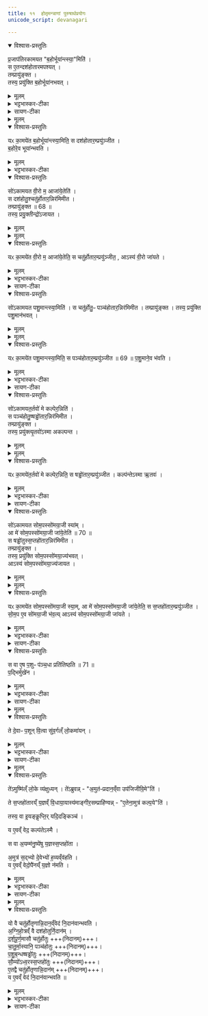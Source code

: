 ```yaml
---
title: ११  होतृमन्त्राणां पुरुषार्थप्रयोगः
unicode_script: devanagari

---
```

<details open><summary>विश्वास-प्रस्तुतिः</summary>

प्र॒जाप॑तिरकामयत "ब॒होर्भूया॑न्त्स्या॒"मिति॑ ।  
स ए॒तन्दश॑होतारमपश्यत् ।  
तम्प्रायु॑ङ्क्त ।  
तस्य॒ प्रयु॑क्ति ब॒होर्भूया॑नभवत् ।
</details>

<details><summary>मूलम्</summary>

प्र॒जाप॑तिरकामयत "ब॒होर्भूया॑न्त्स्या॒"मिति॑ ।  
स ए॒तन्दश॑होतारमपश्यत् ।  
तम्प्रायु॑ङ्क्त ।  
तस्य॒ प्रयु॑क्ति ब॒होर्भूया॑नभवत् ।
</details>

<details><summary>भट्टभास्कर-टीका</summary>

1 प्रजापतिरित्यादि ॥ यल्लोके बहु ततोपि बहुतरः स्यामिति । प्रायुङ्क्तेति जपहोमादिषु प्रयोगः । प्रयुक्तीति 'सुपां सुलुक्' इति तृतीयाया लुक् ।
</details>

<details><summary>सायण-टीका</summary>

दशमे ऽनुवाक इन्द्रस्याधिपत्यं प्रपञ्चितम् । तम् एवं होतृ-मन्त्र-सृष्टि-प्रसक्तानुप्रसक्तं प्रसङ्गं परित्यज्यैकादशे प्रकृतानां होतृ-मन्त्राणाम् एव पुरुषार्थाः केचित् प्रयोगा अभिधीयन्ते । तत्रादौ दश-होतृ-मन्त्रस्य प्रयोगं विधत्ते—

> प्रजापतिर् अकामयत बहोर् भूयान् त्स्याम् इति । स एतं दश-होतारम् अपश्यत् । तं प्रायुङ्क्त । तस्य प्रयुक्त्या बहोर् भूयान् अभवत् । यः कामयेत बहोर् भूयान् स्याम् इति । स दश-होतारं प्रयुञ्जीत । बहोर् एव भूयान् भवति,

इति ।
[[P432]] 
लोके विद्यैश्वर्यादि-संपन्नः पुरुषो बहुर् इत्य् उच्यते । ततो ऽपि भूयस्त्वं कामयमानः प्रजापतिः “चित्तिः स्रुक्” इत्यादि-मन्त्रेण जप-होम-रूपं प्रयोगं कृत्वा तया प्रयुक्त्या भूयान् अभवत् ।
</details>

<details><summary>मूलम्</summary>

यᳵ का॒मये॑त ब॒होर्भूया॑न्त्स्या॒मिति॑ ।
स दश॑होतार॒म्प्रयु॑ञ्जीत ।
ब॒होरे॒व भूया॑न्भवति ।
</details>

<details open><summary>विश्वास-प्रस्तुतिः</summary>

यᳵ का॒मये॑त ब॒होर्भूया॑न्त्स्या॒मिति॒ स दश॑होतार॒म्प्रयु॑ञ्जीत ।  
ब॒होरे॒व भूया॑न्भवति ।
</details>

<details><summary>मूलम्</summary>

यᳵ का॒मये॑त ब॒होर्भूया॑न्त्स्या॒मिति॒ स दश॑होतार॒म्प्रयु॑ञ्जीत ।  
ब॒होरे॒व भूया॑न्भवति ।
</details>

<details><summary>भट्टभास्कर-टीका</summary>

य इत्यादि । गतम् ॥
</details>

<details open><summary>विश्वास-प्रस्तुतिः</summary>

सो॑ऽकामयत वी॒रो म॒ आजा॑ये॒तेति॑ ।  
स दश॑होतु॒श्चतु॑र्होतार॒न्निर॑मिमीत ।  
तम्प्रायु॑ङ्क्त ॥ 68 ॥   
तस्य॒ प्रयु॒क्तीन्द्रो॑ऽजायत ।  
</details>

<details><summary>मूलम्</summary>

सो॑ऽकामयत वी॒रो म॒ आजा॑ये॒तेति॑ ।  
स दश॑होतु॒श्चतु॑र्होतार॒न्निर॑मिमीत ।  
तम्प्रायु॑ङ्क्त ॥ 68 ॥   
तस्य॒ प्रयु॒क्तीन्द्रो॑ऽजायत ।  
</details>


<details><summary>मूलम्</summary>

यᳵ का॒मये॑त वी॒रो म॒ आजा॑ये॒तेति॑ ।
स चतु॑र्होतार॒म्प्रयु॑ञ्जीत ।
आऽस्य॑ वी॒रो जा॑यते ।
</details>

<details open><summary>विश्वास-प्रस्तुतिः</summary>

यᳵ का॒मये॑त वी॒रो म॒ आजा॑ये॒तेति॒ स चतु॑र्होतार॒म्प्रयु॑ञ्जीत॒ , आऽस्य॑ वी॒रो जा॑यते ।
</details>

<details><summary>मूलम्</summary>

यᳵ का॒मये॑त वी॒रो म॒ आजा॑ये॒तेति॒ स चतु॑र्होतार॒म्प्रयु॑ञ्जीत॒ , आऽस्य॑ वी॒रो जा॑यते ।
</details>

<details><summary>भट्टभास्कर-टीका</summary>

2 वीरः पुत्रः विक्रान्तो वा अध्ययनशौर्यादिना । स दश होतुरिति । दशहोतुरपादानाच्चतुर्होतारं निर्मितवान् ॥
</details>

<details><summary>सायण-टीका</summary>

अथ “पृथिवी होता” इति मन्त्रस्य प्रयोगं विधत्ते—

> सो ऽकामयत वीरो म आ जायेतेति । स दश-होतुश् चतुर्-होतारं निर् अममीत । तं प्रायुङ्क्त (१) । तस्य प्रयुक्त्येन्द्रो ऽजायत । यः कामयेत वीरो म आ जायेतेति । स चतुर्-होतारं प्रयुञ्जीत । आ ऽस्य वीरो जायत 

इति ।
वीरो वैदिक-लौकिक-कर्मसु शूरः पुत्रः । दश-होतुः “चित्तिः स्रुक्” इत्यादि-मन्त्राच् चतुर्-होतारं “पृथिवी होता” इति मन्त्रं प्रायुङ्क्त । मन्त्र-प्रयोगेणेत्य् अर्थः ।
</details>


<details open><summary>विश्वास-प्रस्तुतिः</summary>

सो॑ऽकामयत पशु॒मान्त्स्या॒मिति॑ ।
स चतु॑र्होतु॒ᳶ पञ्च॑होतार॒न्निर॑मिमीत ।
तम्प्रायु॑ङ्क्त ।
तस्य॒ प्रयु॑क्ति पशु॒मान॑भवत् ।
</details>

<details><summary>मूलम्</summary>

सो॑ऽकामयत पशु॒मान्त्स्या॒मिति॑ ।
स चतु॑र्होतु॒ᳶ पञ्च॑होतार॒न्निर॑मिमीत ।
तम्प्रायु॑ङ्क्त ।
तस्य॒ प्रयु॑क्ति पशु॒मान॑भवत् ।
</details>


<details><summary>मूलम्</summary>

यᳵ का॒मये॑त पशु॒मान्त्स्या॒मिति॑ ।
स पञ्च॑होतार॒म्प्रयु॑ञ्जीत ॥ 69 ॥
</details>

<details open><summary>विश्वास-प्रस्तुतिः</summary>

यᳵ का॒मये॑त पशु॒मान्त्स्या॒मिति॒ स पञ्च॑होतार॒म्प्रयु॑ञ्जीत ॥ 69 ॥
प॒शु॒माने॒व भ॑वति ।
</details>

<details><summary>मूलम्</summary>

यᳵ का॒मये॑त पशु॒मान्त्स्या॒मिति॒ स पञ्च॑होतार॒म्प्रयु॑ञ्जीत ॥ 69 ॥
प॒शु॒माने॒व भ॑वति ।
</details>

<details><summary>भट्टभास्कर-टीका</summary>

3 पशुमान् बहुपशुः । 'ह्रस्वनुड्भ्यां मतुप्' इति मतुप उदात्तत्वम् ॥
</details>

<details><summary>सायण-टीका</summary>

अथ “अग्निर् होता” इति मन्त्रस्य प्रयोगं विधत्ते—

> सो ऽकामयत पशुमान् स्याम् इति । स चतुर्-होतुः पञ्च-होतारं निर् अममीत । तं प्रायुङ्क्त । तस्य प्रयुक्त्या पशुमान् अभवत् । यः कामयेत पशुमान् स्याम् इति । स पञ्च-होतारं प्रयुञ्जीत (२) । पशुमान् एव भवति, 

इति ।
एकस्य मन्त्रस्यानुष्ठानान् मन्त्रान्तरं सृष्ट्वा तद्-अनुष्ठानेन पश्वादि-फल-प्राप्तौ प्रजापतेर् इच्छैव नियामिका ।
</details>


<details open><summary>विश्वास-प्रस्तुतिः</summary>

सो॑ऽकामयत॒र्तवो॑ मे कल्पेर॒न्निति॑ ।  
स पञ्च॑होतु॒ष्षड्ढो॑तार॒न्निर॑मिमीत ।  
तम्प्रायु॑ङ्क्त ।  
तस्य॒ प्रयु॑क्त्यृ॒तवो॑ऽस्मा अकल्पन्त ।  
</details>

<details><summary>मूलम्</summary>

सो॑ऽकामयत॒र्तवो॑ मे कल्पेर॒न्निति॑ ।  
स पञ्च॑होतु॒ष्षड्ढो॑तार॒न्निर॑मिमीत ।  
तम्प्रायु॑ङ्क्त ।  
तस्य॒ प्रयु॑क्त्यृ॒तवो॑ऽस्मा अकल्पन्त ।  
</details>


<details><summary>मूलम्</summary>

यᳵ का॒मये॑त॒र्तवो॑ मे कल्पेर॒न्निति॑ ।
स षड्ढो॑तार॒म्प्रयु॑ञ्जीत ।
</details>

<details open><summary>विश्वास-प्रस्तुतिः</summary>

यᳵ का॒मये॑त॒र्तवो॑ मे कल्पेर॒न्निति॒ स षड्ढो॑तार॒म्प्रयु॑ञ्जीत ।
कल्प॑न्तेऽस्मा ऋ॒तवः॑ ।
</details>

<details><summary>मूलम्</summary>

यᳵ का॒मये॑त॒र्तवो॑ मे कल्पेर॒न्निति॒ स षड्ढो॑तार॒म्प्रयु॑ञ्जीत ।
कल्प॑न्तेऽस्मा ऋ॒तवः॑ ।
</details>

<details><summary>भट्टभास्कर-टीका</summary>

4 कल्पेरन्निति ॥ यथायथं संपद्यन्तामिति ॥
</details>

<details><summary>सायण-टीका</summary>

“सूर्यं ते चक्षुः” इति मन्त्रस्य प्रयोगं विधत्ते—

> सो ऽकामयतर्तवो मे कल्पेरन्न् इति । स पञ्च-होतुः षड्-ढोतारं निरमिमीत । तं प्रायुङ्क्त । तस्य प्रयुक्त्यृतवो ऽस्मा अकल्पन्त । यः कामयेतर्तवो मे कल्पेरन्न् इति । स षड्-ढोतारं प्रयुञ्जीत । कल्पन्ते ऽस्मा ऋतवः 

इति ।
कल्पेरन् स्व-स्वोचित-फल-प्रदा भूयासुर् इत्य् अर्थः ।
</details>


<details open><summary>विश्वास-प्रस्तुतिः</summary>

सो॑ऽकामयत सोम॒पस्सो॑मया॒जी स्या॑म् ।  
आ मे॑ सोम॒पस्सो॑मया॒जी जा॑ये॒तेति॑ ॥ 70 ॥  
स षड्ढो॑तुस्स॒प्तहो॑तार॒न्निर॑मिमीत ।  
तम्प्रायु॑ङ्क्त ।    
तस्य॒ प्रयु॑क्ति सोम॒पस्सो॑मया॒ज्य॑भवत् ।  
आऽस्य॑ सोम॒पस्सो॑मया॒ज्य॑जायत ।
</details>

<details><summary>मूलम्</summary>

सो॑ऽकामयत सोम॒पस्सो॑मया॒जी स्या॑म् ।  
आ मे॑ सोम॒पस्सो॑मया॒जी जा॑ये॒तेति॑ ॥ 70 ॥  
स षड्ढो॑तुस्स॒प्तहो॑तार॒न्निर॑मिमीत ।  
तम्प्रायु॑ङ्क्त ।    
तस्य॒ प्रयु॑क्ति सोम॒पस्सो॑मया॒ज्य॑भवत् ।  
आऽस्य॑ सोम॒पस्सो॑मया॒ज्य॑जायत ।
</details>


<details><summary>मूलम्</summary>

यᳵ का॒मये॑त सोम॒पस्सो॑मया॒जी स्या॑म् ।
आ मे॑ सोम॒पस्सो॑मया॒जी जा॑ये॒तेति॑ ।
स स॒प्तहो॑तार॒म्प्रयु॑ञ्जीत ।
सो॒म॒प ए॒व सो॑मया॒जी भ॑वति ।
आऽस्य॑ सोम॒पस्सो॑मया॒जी जा॑यते ।
</details>

<details open><summary>विश्वास-प्रस्तुतिः</summary>

यᳵ का॒मये॑त सोम॒पस्सो॑मया॒जी स्या॒म्, आ मे॑ सोम॒पस्सो॑मया॒जी जा॑ये॒तेति॒ स स॒प्तहो॑तार॒म्प्रयु॑ञ्जीत ।  
सो॒म॒प ए॒व सो॑मया॒जी भ॑व॒त्य् आऽस्य॑ सोम॒पस्सो॑मया॒जी जा॑यते ।
</details>

<details><summary>मूलम्</summary>

यᳵ का॒मये॑त सोम॒पस्सो॑मया॒जी स्या॒म्, आ मे॑ सोम॒पस्सो॑मया॒जी जा॑ये॒तेति॒ स स॒प्तहो॑तार॒म्प्रयु॑ञ्जीत ।  
सो॒म॒प ए॒व सो॑मया॒जी भ॑व॒त्य् आऽस्य॑ सोम॒पस्सो॑मया॒जी जा॑यते ।
</details>

<details><summary>भट्टभास्कर-टीका</summary>

5 सोमपः सोमस्य पाता ऋत्विग्भूत्वा सोमस्य पाता, स ह्यदुष्टार्जन इति तद्भावः प्रार्थ्यते । यद्वा - विदुषोऽधिकारादृत्विक्त्वं प्रार्थयते सोमपश्च सोमयाजी च स्यामिति । यद्वा - सोमप इति षष्ठी । सोमपः पितुः पुत्रः सोमयाजी च स्यामिति । मम च कुले सर्वः सोमपः पुत्र ऋत्विग्वा सोमायजी च स्यादिति । सोमपानयजनसाध्याविकलयागफलाशासनाभिप्रायमुपादानमुभयोः ॥
</details>

<details><summary>सायण-टीका</summary>

अथ “महा-हविर् होता” इत्य् अस्य मन्त्रस्य प्रयोगं विधत्ते—

> सो ऽकामयत सोम-पः सोम-याजी स्याम् । आ मे सोम-पः सोम-याजी जायेत (३) । स षड्-ढोतुः सप्त-होतारं निरमिमीत । तं प्रायुङ्क्त । तस्य प्रयुक्त्या सोम-पः सोम-याज्य् अभवत् । आ ऽस्य सोम-पः सोम-याज्य् अजायत । यः कामयेत सोम-पः सोम-याजी स्याम् । आ मे सोम-पः सोम-याजी जायेतेति । स सप्त-होतारं प्रयुञ्जीत । सोम-प एव सोम-याजी भवति । आ ऽस्य सोम-पः सोम-याजी जायत, 

इति ।
[[P433]]
परकीय-यज्ञे स्वयम् ऋत्विक्त्वेन सोमस्य पाता सोम-पः । स्वयं यागस्य कर्ता सोम-याजी । स्वयं तादृश उभय-विधो भूयासम् । स्व-पुत्रो ऽप्य् उभय-विधो भूयाद् इत्य् अत्र कामना-भेदः ।
</details>


<details open><summary>विश्वास-प्रस्तुतिः</summary>

स वा ए॒ष प॒शुᳶ प॑ञ्च॒धा प्रति॑तिष्ठति ॥ 71 ॥  
प॒द्भिर्मुखे॑न ।
</details>

<details><summary>मूलम्</summary>

स वा ए॒ष प॒शुᳶ प॑ञ्च॒धा प्रति॑तिष्ठति ॥ 71 ॥  
प॒द्भिर्मुखे॑न ।
</details>

<details><summary>भट्टभास्कर-टीका</summary>

6 स वा एष इत्यादि ॥ स एष पशुः पञ्चधा पञ्चप्रकारैः प्रतितिष्ठति ।
धारयति पद्भिश्चतुर्भिः मुखेन च पञ्चमेन चतुष्पात्स्थितिमात्मनः करोति । द्विपात् द्विपादहस्तमुखेन स्थितिं करोति ।
</details>

<details><summary>सायण-टीका</summary>

अथ मन्त्र-पञ्चकस्य कामधेनु-रूपत्व-विवक्षया पशुत्वं संपाद्य प्रशंसति—
> स वा एष पशुः पञ्चधा प्रतितिष्ठति (४) ।

[[P434]]
यथा लौकिकः पशुश् चतुर्भिः पादैर् एकेन मुखेन च प्रतिष्ठितो भवति तथा ऽयं पञ्च-मन्त्र-संघः पशु-रूपः । तत्र चत्वारो मन्त्राश् चत्वारः पादाः, पञ्चमो मन्त्रो मुखम् । सो ऽयं पशुः पञ्चभिः प्रकारैः फल-प्रदो लोके प्रतिष्ठितः ।
</details>

<details><summary>मूलम्</summary>

ते दे॒वाᳶ प॒शून् वि॒त्वा ।
सु॒व॒र्गल्ँ लो॒कमा॑यन् ।
</details>

<details open><summary>विश्वास-प्रस्तुतिः</summary>

ते दे॒वाᳶ प॒शून् वि॒त्वा सु॑व॒र्गल्ँ लो॒कमा॑यन् ।
</details>

<details><summary>मूलम्</summary>

ते दे॒वाᳶ प॒शून् वि॒त्वा सु॑व॒र्गल्ँ लो॒कमा॑यन् ।
</details>

<details><summary>भट्टभास्कर-टीका</summary>

तस्मात्पञ्चत्वान्वयात् पञ्चभिर्होतृभिः पशून् लब्ध्वा स्वर्गं गताः ।
</details>

<details><summary>सायण-टीका</summary>

अथ कामधेनु-रूपान् पशून् स्वर्ग-प्राप्ति-हेतुतया प्रशंसति—

> ते देवाः पशून् वित्त्वा । सुवर्गं लोकम् आयन्, 

इति ।
</details>

<details><summary>मूलम्</summary>

ते॑ऽमुष्मि॑ल्ँ लो॒के व्य॑क्षुध्यन् ।
ते॑ऽब्रुवन् ।
अ॒मुत॑ᳶप्रदान॒व्ँवा उप॑जिजीवि॒मेति॑ ।
ते स॒प्तहो॑तारय्ँ य॒ज्ञव्ँ वि॒धाया॒यास्य॑म् ।
आ॒ङ्गी॒र॒सम्प्राहि॑ण्वन् ।
ए॒तेना॒मुत्र॑ कल्प॒येति॑ ।
तस्य॒ वा इ॒यङ्कॢप्तिः॑ ॥72 ॥  
यदि॒दङ्किञ्च॑ ।
य ए॒वव्ँ वेद॑ ।
कल्प॑तेऽस्मै ।
स वा अ॒यम्म॑नु॒ष्ये॑षु य॒ज्ञस्स॒प्तहो॑ता ।
अ॒मुत्र॑ स॒द्भ्यो दे॒वेभ्यो॑ ह॒व्यव्ँव॑हति ।
य ए॒वव्ँ वेद॑ ।
उपै॑नय्ँ य॒ज्ञो न॑मति ।
</details>

<details open><summary>विश्वास-प्रस्तुतिः</summary>

ते॑ऽमुष्मि॑ल्ँ लो॒के व्य॑क्षुध्यन् ।
ते॑ऽब्रुवन्न् - "अ॒मुत॑ᳶप्रदान॒व्ँवा उप॑जिजीवि॒मे"ति॑ ।  

ते स॒प्तहो॑तारय्ँ य॒ज्ञव्ँ वि॒धाया॒यास्य॑माङ्गीर॒सम्प्राहि॑ण्वन्न् - "ए॒तेना॒मुत्र॑ कल्प॒ये"ति॑ ।

तस्य॒ वा इ॒यङ्कॢप्ति॒र्  यदि॒दङ्किञ्च॑ ।   

य ए॒वव्ँ वेद॒ कल्प॑तेऽस्मै ।   

स वा अ॒यम्म॑नु॒ष्ये॑षु य॒ज्ञस्स॒प्तहो॑ता ।


अ॒मुत्र॑ स॒द्भ्यो दे॒वेभ्यो॑ ह॒व्यव्ँव॑हति ।  
य ए॒वव्ँ वेदो॒पै॑नय्ँ य॒ज्ञो न॑मति ।
</details>

<details><summary>मूलम्</summary>

ते॑ऽमुष्मि॑ल्ँ लो॒के व्य॑क्षुध्यन् ।
ते॑ऽब्रुवन्न् - "अ॒मुत॑ᳶप्रदान॒व्ँवा उप॑जिजीवि॒मे"ति॑ ।  

ते स॒प्तहो॑तारय्ँ य॒ज्ञव्ँ वि॒धाया॒यास्य॑माङ्गीर॒सम्प्राहि॑ण्वन्न् - "ए॒तेना॒मुत्र॑ कल्प॒ये"ति॑ ।

तस्य॒ वा इ॒यङ्कॢप्ति॒र्  यदि॒दङ्किञ्च॑ ।   

य ए॒वव्ँ वेद॒ कल्प॑तेऽस्मै ।   

स वा अ॒यम्म॑नु॒ष्ये॑षु य॒ज्ञस्स॒प्तहो॑ता ।


अ॒मुत्र॑ स॒द्भ्यो दे॒वेभ्यो॑ ह॒व्यव्ँव॑हति ।  
य ए॒वव्ँ वेदो॒पै॑नय्ँ य॒ज्ञो न॑मति ।
</details>

<details><summary>भट्टभास्कर-टीका</summary>

तेऽमुष्मिन्नित्यादि । व्याख्यातम् ॥
</details>

<details><summary>सायण-टीका</summary>

अथ सप्त-होतृ-मन्त्रं स्वर्ग-वास-प्रदत्वेन विशेषतः प्रशंसति—

> ते ऽमुष्मिंल् लोके व्यक्षुध्यन् । ते ऽब्रुवन् । अमुतः प्रदानं वा उपजिजीविषामेति । ते सप्त-होतारं यज्ञं विधायायास्यम् । आङ्गिरसं प्राहिण्वन् । एतेनामुत्र कल्पयेति । तस्य वा इयं क्लृप्तिः (५) । यद् इदं किंच । य एवं वेद । कल्पते ऽस्मै । स वा अयं मनुष्येषु यज्ञः सप्त-होता । अमुत्र सद्भ्यो देवेभ्यो हव्यं वहति । य एवं वेद । उपैनं यज्ञो नमति, 

इति ।
तद् एतद्-वाक्यं सप्तमानुवाके व्याख्यातम् ।
</details>


<details><summary>मूलम्</summary>

यो वै चतु॑र्होतृणान्नि॒दान॒व्ँवेद॑ ।
नि॒दान॑वान्भवति ।
अ॒ग्नि॒हो॒त्रव्ँ वै दश॑होतुर्नि॒दान॑म् ।
द॒र्श॒पू॒र्ण॒मासौ चतु॑र्होतुः ।
चा॒तु॒र्मा॒स्यानि॒ पञ्च॑होतुः ।
प॒शु॒ब॒न्धष्षड्ढो॑तुः ।
सौ॒म्यो॑ऽध्व॒रस्स॒प्तहो॑तुः ।
ए॒तद्वै चतु॑र्होतृणान्नि॒दान॑म् ।
य ए॒वव्ँ वेद॑ ।
नि॒दान॑वान्भवति ॥ 73 ॥
</details>

<details open><summary>विश्वास-प्रस्तुतिः</summary>

यो वै चतु॑र्होतृणान्नि॒दान॒व्ँवेद॑ नि॒दान॑वान्भवति ।  
अ॒ग्नि॒हो॒त्रव्ँ वै दश॑होतुर्नि॒दान॑म् ।  
द॒र्श॒पू॒र्ण॒मासौ चतु॑र्होतुः +++(निदानम्)+++।  
चा॒तु॒र्मा॒स्यानि॒ पञ्च॑होतुः  +++(निदानम्)+++।  
प॒शु॒ब॒न्धष्षड्ढो॑तुः   +++(निदानम्)+++।  
सौ॒म्यो॑ऽध्व॒रस्स॒प्तहो॑तुः  +++(निदानम्)+++।  
ए॒तद्वै चतु॑र्होतृणान्नि॒दान॑म्  +++(निदानम्)+++।  
य ए॒वव्ँ वेद॑  नि॒दान॑वान्भवति ॥
</details>

<details><summary>मूलम्</summary>

यो वै चतु॑र्होतृणान्नि॒दान॒व्ँवेद॑ नि॒दान॑वान्भवति ।  
अ॒ग्नि॒हो॒त्रव्ँ वै दश॑होतुर्नि॒दान॑म् ।  
द॒र्श॒पू॒र्ण॒मासौ चतु॑र्होतुः +++(निदानम्)+++।  
चा॒तु॒र्मा॒स्यानि॒ पञ्च॑होतुः  +++(निदानम्)+++।  
प॒शु॒ब॒न्धष्षड्ढो॑तुः   +++(निदानम्)+++।  
सौ॒म्यो॑ऽध्व॒रस्स॒प्तहो॑तुः  +++(निदानम्)+++।  
ए॒तद्वै चतु॑र्होतृणान्नि॒दान॑म्  +++(निदानम्)+++।  
य ए॒वव्ँ वेद॑  नि॒दान॑वान्भवति ॥
</details>

<details><summary>भट्टभास्कर-टीका</summary>

7 यो वा इत्यादि ॥ निदानं कारणं, नियतं दीयते प्रयुज्यते यस्मिन् तन्निदानम् । अग्निहोत्रादीनि दशहोत्रादीनां निदानानि, तत्र हि ते नियतं प्रयुज्यन्ते । एवं वेदिता निदानवान् भवति सर्वाभिमतोत्पत्तिनिमित्तवान् भवति ॥

इति तैत्तिरीयब्राह्मणे द्वितीयाष्टके द्वितीयप्रपाठके एकादशोऽनुवाकः ॥
समाप्तश्चायं प्रपाठकः ॥  

</details>

<details><summary>सायण-टीका</summary>

होतृ-मन्त्राणाम् अग्निहोत्रादिषु यः प्रयोगो विवक्षितस् तद्-वेदनं प्रशंसति—

> यो वै चतुर्-होतॄणां निदानं वेद । निदानवान् भवति । अग्निहोत्रं वै दश-होतुर् निदानम् । दर्श-पूर्णमासौ चतुर्-होतुः । चातुर्मास्यानि पञ्च-होतुः । पशु-बन्धः षड्-ढोतुः । सौम्ये ऽध्वरः सप्त-होतुः । एतद् वै चतुर्-होतॄणां निदानम् । [[P435]] य एवं वेद । निदानवान् भवति (६), 

इति ॥
नितरां दीयते प्रयुज्यते ऽस्मिन्न् इति निदानं, तन्-मन्त्र-प्रयोग-स्थानम् । तत्र सूत्र-कारेण विशदी-कृतम्— 

> “अग्निहोत्रम् आरभ्यमाणो दश-होतारं मनसा ऽनुद्रुत्याहवनीये हुत्वा सायम् अग्निहोत्रं जुहोति । दर्श-पूर्णमासाव् आरप्स्यमाणश् चतुर्-होतारं मनसा ऽनुद्रुत्य” 

इत्यादिना । तद् एतद् अग्निहोत्रादि-रूपं होतॄणां निदानं यो वेद निदानवान् भवति, उपजीवन-स्थानवान् भवति ।

अथास्य प्रपाठकस्यानुवाकार्थसंग्रहः—

> दश-होतुर् द्वितीयाध्याये पुरुषार्थत्वम् ईरितम् ।  
> चतुर्-होत्रादि-मन्त्राणाम् ऋत्व्-अर्थत्वं द्वितीयके ॥ १ ॥  
> तृतीये शुक्र-पक्षश् चतुर्थे होतृ-मन्त्रतः ।  
> लोक-सृष्टिः पञ्चमे तु ब्राह्मणं स्यात् प्रतिग्रहे ॥ २ ॥  
> दशमे ऽहनि होतॄणां प्रयोगः षष्ठ ईरितः ।  
> सप्त-होतोत्तरे शस्तो यज्ञः सोमाङ्गता ऽष्टमे ॥ ३ ॥  
> नवमे स्याज् जगत्-सृष्टिर् दशमे त्व् इन्द्र-राजता ।  
> अन्ते पुमर्थो होतॄणां प्रयोगश् च समीरितः ॥ ४ ॥

[[P436]]

> वेदार्थस्य प्रकाशेन तमो हार्दं निवारयन् ।  
> पुमर्थांश् चतुरो देयाद् विद्या-तीर्थ-महेश्वरः ॥ ५ ॥

इति श्रीमत्-सायणाचार्य-विरचिते माधवीये वेदार्थ-प्रकाशे कृष्ण-यजुर्वेदीय-तैत्तिरीय-ब्राह्मण-भाष्ये द्वितीय-काण्डे द्वितीय-प्रपाठके एकादशो ऽनुवाकः ॥ ११ ॥

इति श्रीमद्-वीर-बुक्कण-साम्राज्य-धुरंधर-श्रीमत्-सायणाचार्य-विरचिते माधवीये वेदार्थ-प्रकाशे कृष्ण-यजुर्वेदीय-तैत्तिरीय-ब्राह्मण-भाष्ये द्वितीय-काण्डे द्वितीय-प्रपाठकः समाप्तः ॥ २ ॥
</details>